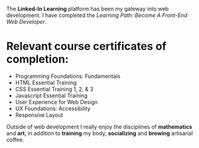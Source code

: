 The **Linked-In Learning** platform has been my gateway into web development. I have completed the *Learning Path: Become A Front-End Web Developer*.

# Relevant course certificates of completion:
- Programming Foundations: Fundamentals
- HTML Essential Training
- CSS Essential Training 1, 2, & 3
- Javascript Essential Training
- User Experience for Web Design
- UX Foundations: Accessibility
- Responsive Layout



Outside of web development I really enjoy the disciplines of **mathematics** and **art**, in addition to **training** my body, **socializing** and **brewing** artisanal coffee.
